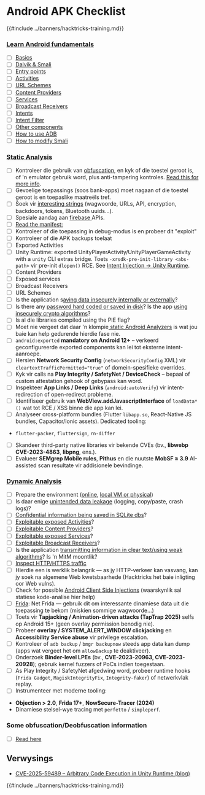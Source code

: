 # Android APK Checklist

{{#include ../banners/hacktricks-training.md}}


### [Learn Android fundamentals](android-app-pentesting/index.html#2-android-application-fundamentals)

- [ ] [Basics](android-app-pentesting/index.html#fundamentals-review)
- [ ] [Dalvik & Smali](android-app-pentesting/index.html#dalvik--smali)
- [ ] [Entry points](android-app-pentesting/index.html#application-entry-points)
- [ ] [Activities](android-app-pentesting/index.html#launcher-activity)
- [ ] [URL Schemes](android-app-pentesting/index.html#url-schemes)
- [ ] [Content Providers](android-app-pentesting/index.html#services)
- [ ] [Services](android-app-pentesting/index.html#services-1)
- [ ] [Broadcast Receivers](android-app-pentesting/index.html#broadcast-receivers)
- [ ] [Intents](android-app-pentesting/index.html#intents)
- [ ] [Intent Filter](android-app-pentesting/index.html#intent-filter)
- [ ] [Other components](android-app-pentesting/index.html#other-app-components)
- [ ] [How to use ADB](android-app-pentesting/index.html#adb-android-debug-bridge)
- [ ] [How to modify Smali](android-app-pentesting/index.html#smali)

### [Static Analysis](android-app-pentesting/index.html#static-analysis)

- [ ] Kontroleer die gebruik van [obfuscation](android-checklist.md#some-obfuscation-deobfuscation-information), en kyk of die toestel geroot is, of 'n emulator gebruik word, plus anti-tampering kontroles. [Read this for more info](android-app-pentesting/index.html#other-checks).
- [ ] Gevoelige toepassings (soos bank-apps) moet nagaan of die toestel geroot is en toepaslike maatreëls tref.
- [ ] Soek vir [interesting strings](android-app-pentesting/index.html#looking-for-interesting-info) (wagwoorde, URLs, API, encryption, backdoors, tokens, Bluetooth uuids...).
- [ ] Spesiale aandag aan [firebase ](android-app-pentesting/index.html#firebase)APIs.
- [ ] [Read the manifest:](android-app-pentesting/index.html#basic-understanding-of-the-application-manifest-xml)
- [ ] Kontroleer of die toepassing in debug-modus is en probeer dit "exploit"
- [ ] Kontroleer of die APK backups toelaat
- [ ] Exported Activities
- [ ] Unity Runtime: exported UnityPlayerActivity/UnityPlayerGameActivity with a `unity` CLI extras bridge. Toets `-xrsdk-pre-init-library <abs-path>` vir pre-init `dlopen()` RCE. See [Intent Injection → Unity Runtime](android-app-pentesting/intent-injection.md).
- [ ] Content Providers
- [ ] Exposed services
- [ ] Broadcast Receivers
- [ ] URL Schemes
- [ ] Is the application s[aving data insecurely internally or externally](android-app-pentesting/index.html#insecure-data-storage)?
- [ ] Is there any [password hard coded or saved in disk](android-app-pentesting/index.html#poorkeymanagementprocesses)? Is the app [using insecurely crypto algorithms](android-app-pentesting/index.html#useofinsecureandordeprecatedalgorithms)?
- [ ] Is al die libraries compiled using the PIE flag?
- [ ] Moet nie vergeet dat daar 'n klompie[ static Android Analyzers](android-app-pentesting/index.html#automatic-analysis) is wat jou baie kan help gedurende hierdie fase nie.
- [ ] `android:exported` **mandatory on Android 12+** – verkeerd geconfigureerde exported components kan lei tot eksterne intent-aanroepe.
- [ ] Hersien **Network Security Config** (`networkSecurityConfig` XML) vir `cleartextTrafficPermitted="true"` of domein-spesifieke overrides.
- [ ] Kyk vir calls na **Play Integrity / SafetyNet / DeviceCheck** – bepaal of custom attestation gehook of gebypass kan word.
- [ ] Inspekteer **App Links / Deep Links** (`android:autoVerify`) vir intent-redirection of open-redirect probleme.
- [ ] Identifiseer gebruik van **WebView.addJavascriptInterface** of `loadData*()` wat tot RCE / XSS binne die app kan lei.
- [ ] Analyseer cross-platform bundles (Flutter `libapp.so`, React-Native JS bundles, Capacitor/Ionic assets). Dedicated tooling:
- `flutter-packer`, `fluttersign`, `rn-differ`
- [ ] Skandeer third-party native libraries vir bekende CVEs (bv., **libwebp CVE-2023-4863**, **libpng**, ens.).
- [ ] Evalueer **SEMgrep Mobile rules**, **Pithus** en die nuutste **MobSF ≥ 3.9** AI-assisted scan resultate vir addisionele bevindinge.

### [Dynamic Analysis](android-app-pentesting/index.html#dynamic-analysis)

- [ ] Prepare the environment ([online](android-app-pentesting/index.html#online-dynamic-analysis), [local VM or physical](android-app-pentesting/index.html#local-dynamic-analysis))
- [ ] Is daar enige [unintended data leakage](android-app-pentesting/index.html#unintended-data-leakage) (logging, copy/paste, crash logs)?
- [ ] [Confidential information being saved in SQLite dbs](android-app-pentesting/index.html#sqlite-dbs)?
- [ ] [Exploitable exposed Activities](android-app-pentesting/index.html#exploiting-exported-activities-authorisation-bypass)?
- [ ] [Exploitable Content Providers](android-app-pentesting/index.html#exploiting-content-providers-accessing-and-manipulating-sensitive-information)?
- [ ] [Exploitable exposed Services](android-app-pentesting/index.html#exploiting-services)?
- [ ] [Exploitable Broadcast Receivers](android-app-pentesting/index.html#exploiting-broadcast-receivers)?
- [ ] Is the application [transmitting information in clear text/using weak algorithms](android-app-pentesting/index.html#insufficient-transport-layer-protection)? Is 'n MitM moontlik?
- [ ] [Inspect HTTP/HTTPS traffic](android-app-pentesting/index.html#inspecting-http-traffic)
- [ ] Hierdie een is werklik belangrik — as jy HTTP-verkeer kan vasvang, kan jy soek na algemene Web kwetsbaarhede (Hacktricks het baie inligting oor Web vulns).
- [ ] Check for possible [Android Client Side Injections](android-app-pentesting/index.html#android-client-side-injections-and-others) (waarskynlik sal statiese kode-analise hier help)
- [ ] [Frida](android-app-pentesting/index.html#frida): Net Frida — gebruik dit om interessante dinamiese data uit die toepassing te bekom (miskien sommige wagwoorde...)
- [ ] Toets vir **Tapjacking / Animation-driven attacks (TapTrap 2025)** selfs op Android 15+ (geen overlay permission benodig nie).
- [ ] Probeer **overlay / SYSTEM_ALERT_WINDOW clickjacking** en **Accessibility Service abuse** vir privilege escalation.
- [ ] Kontroleer of `adb backup` / `bmgr backupnow` steeds app data kan dump (apps wat vergeet het om `allowBackup` te deaktiveer).
- [ ] Onderzoek **Binder-level LPEs** (bv., **CVE-2023-20963, CVE-2023-20928**); gebruik kernel fuzzers of PoCs indien toegestaan.
- [ ] As Play Integrity / SafetyNet afgedwing word, probeer runtime hooks (`Frida Gadget`, `MagiskIntegrityFix`, `Integrity-faker`) of netwerkvlak replay.
- [ ] Instrumenteer met moderne tooling:
- **Objection > 2.0**, **Frida 17+**, **NowSecure-Tracer (2024)**
- Dinamiese stelsel-wye tracing met `perfetto` / `simpleperf`.

### Some obfuscation/Deobfuscation information

- [ ] [Read here](android-app-pentesting/index.html#obfuscating-deobfuscating-code)


## Verwysings

- [CVE-2025-59489 – Arbitrary Code Execution in Unity Runtime (blog)](https://flatt.tech/research/posts/arbitrary-code-execution-in-unity-runtime/)

{{#include ../banners/hacktricks-training.md}}
